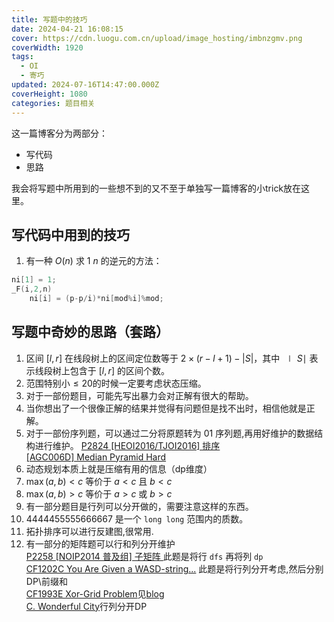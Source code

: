 ```yaml
---
title: 写题中的技巧
date: 2024-04-21 16:08:15
cover: https://cdn.luogu.com.cn/upload/image_hosting/imbnzgmv.png
coverWidth: 1920
tags:
  - OI
  - 寄巧
updated: 2024-07-16T14:47:00.000Z
coverHeight: 1080
categories: 题目相关
---
```


这一篇博客分为两部分：
+ 写代码
+ 思路

我会将写题中所用到的一些想不到的又不至于单独写一篇博客的小trick放在这里。

## 写代码中用到的技巧

1. 有一种 $O(n)$ 求 $1~n$ 的逆元的方法：
```cpp
ni[1] = 1;
_F(i,2,n)
	ni[i] = (p-p/i)*ni[mod%i]%mod;
```


## 写题中奇妙的思路（套路）

1. 区间 $[l,r]$ 在线段树上的区间定位数等于 $2×(r−l+1)−|S|$，其中 $∣S∣$ 表示线段树上包含于 $[l,r]$ 的区间个数。
1. 范围特别小$\leq 20$的时候一定要考虑状态压缩。
1. 对于一部份题目，可能先写出暴力会对正解有很大的帮助。
1. 当你想出了一个很像正解的结果并觉得有问题但是找不出时，相信他就是正解。
1. 对于一部份序列题，可以通过二分将原题转为 $01$ 序列题,再用好维护的数据结构进行维护。 
[P2824 [HEOI2016/TJOI2016] 排序](https://www.luogu.com.cn/problem/P2824)   
[[AGC006D] Median Pyramid Hard ](https://www.luogu.com.cn/problem/AT_agc006_d)
1. 动态规划本质上就是压缩有用的信息（dp维度）
1. $\max(a,b)<c$ 等价于 $a<c$ 且 $b<c$
1. $\max(a,b)>c$ 等价于 $a>c$ 或 $b>c$
1. 有一部分题目是行列可以分开做的，需要注意这样的东西。
1. $4444455555666667$ 是一个 `long long` 范围内的质数。
1. 拓扑排序可以进行反建图,很常用.
1. 有一部分的矩阵题可以行和列分开维护\
[P2258 [NOIP2014 普及组] 子矩阵 ](https://www.luogu.com.cn/problem/P2258)此题是将行 `dfs` 再将列 `dp`\
[CF1202C You Are Given a WASD-string...](https://www.luogu.com.cn/problem/CF1202C) 此题是将行列分开考虑,然后分别DP\前缀和\
[CF1993E Xor-Grid Problem](https://www.luogu.com.cn/problem/CF1993E)见[blog](https://adolphshi.netlify.app/2024/09/19/cf1993-vp-%E8%AE%B0%E5%BD%95/#%E9%A2%98%E6%84%8F-5)\
[C. Wonderful City](https://codeforces.com/contest/2096/problem/C)行列分开DP


